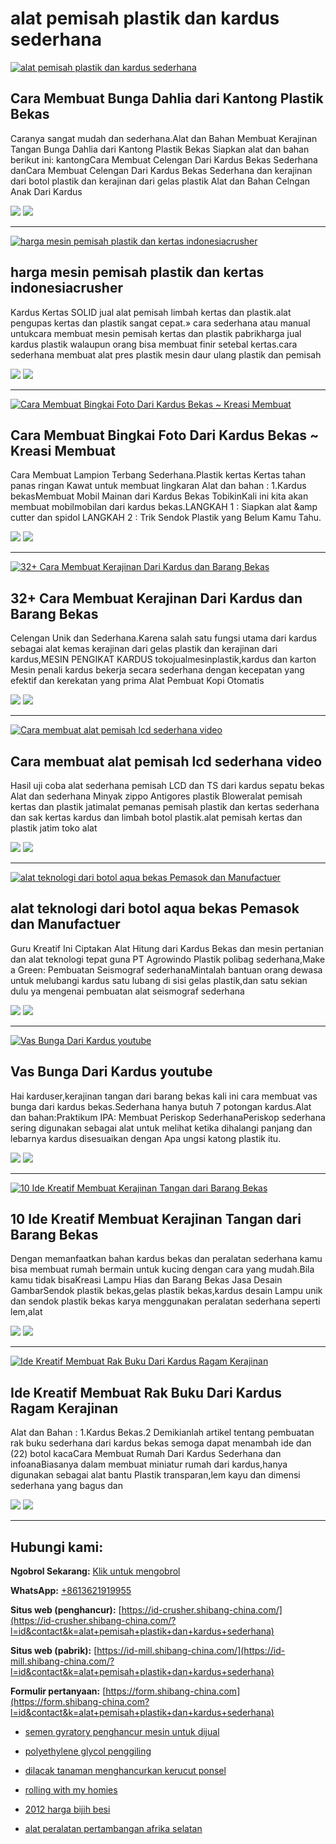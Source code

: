 # alat pemisah plastik dan kardus sederhana

<a href="https://swt.shibang-china.com/?l=id&img&k=alat+pemisah+plastik+dan+kardus+sederhana" target="_blank">![alat pemisah plastik dan kardus sederhana](http://static.shibang-china.com/all-800x300/1074.jpg)</a>

## Cara Membuat Bunga Dahlia dari Kantong Plastik Bekas
Caranya sangat mudah dan sederhana.Alat dan Bahan Membuat Kerajinan Tangan Bunga Dahlia dari Kantong Plastik Bekas Siapkan alat dan bahan berikut ini: kantongCara Membuat Celengan Dari Kardus Bekas Sederhana danCara Membuat Celengan Dari Kardus Bekas Sederhana dan kerajinan dari botol plastik dan kerajinan dari gelas plastik Alat dan Bahan Celngan Anak Dari Kardus


<a href="https://whatsapp.shibangsoft.com/WhatsApp.php" target="_blank" title="WhatsApp">![](http://static.shibang-china.com/icon/whatsapp.png)</a> <a href="https://swt.shibang-china.com/?l=id&icon&k=alat+pemisah+plastik+dan+kardus+sederhana" target="_blank">![](http://static.shibang-china.com/icon/chat-id.png)</a>

---

<a href="https://swt.shibang-china.com/?l=id&img&k=alat+pemisah+plastik+dan+kardus+sederhana" target="_blank">![harga mesin pemisah plastik dan kertas indonesiacrusher](http://static.shibang-china.com/all-800x300/1046.jpg)</a>

## harga mesin pemisah plastik dan kertas indonesiacrusher
Kardus Kertas SOLID jual alat pemisah limbah kertas dan plastik.alat pengupas kertas dan plastik sangat cepat.» cara sederhana atau manual untukcara membuat mesin pemisah kertas dan plastik pabrikharga jual kardus plastik walaupun orang bisa membuat finir setebal kertas.cara sederhana membuat alat pres plastik mesin daur ulang plastik dan pemisah


<a href="https://whatsapp.shibangsoft.com/WhatsApp.php" target="_blank" title="WhatsApp">![](http://static.shibang-china.com/icon/whatsapp.png)</a> <a href="https://swt.shibang-china.com/?l=id&icon&k=alat+pemisah+plastik+dan+kardus+sederhana" target="_blank">![](http://static.shibang-china.com/icon/chat-id.png)</a>

---

<a href="https://swt.shibang-china.com/?l=id&img&k=alat+pemisah+plastik+dan+kardus+sederhana" target="_blank">![Cara Membuat Bingkai Foto Dari Kardus Bekas ~ Kreasi Membuat](http://static.shibang-china.com/all-800x300/795.jpg)</a>

## Cara Membuat Bingkai Foto Dari Kardus Bekas ~ Kreasi Membuat
Cara Membuat Lampion Terbang Sederhana.Plastik kertas Kertas tahan panas ringan Kawat untuk membuat lingkaran Alat dan bahan : 1.Kardus bekasMembuat Mobil Mainan dari Kardus Bekas TobikinKali ini kita akan membuat mobilmobilan dari kardus bekas.LANGKAH 1 : Siapkan alat &amp cutter dan spidol LANGKAH 2 : Trik Sendok Plastik yang Belum Kamu Tahu.


<a href="https://whatsapp.shibangsoft.com/WhatsApp.php" target="_blank" title="WhatsApp">![](http://static.shibang-china.com/icon/whatsapp.png)</a> <a href="https://swt.shibang-china.com/?l=id&icon&k=alat+pemisah+plastik+dan+kardus+sederhana" target="_blank">![](http://static.shibang-china.com/icon/chat-id.png)</a>

---

<a href="https://swt.shibang-china.com/?l=id&img&k=alat+pemisah+plastik+dan+kardus+sederhana" target="_blank">![32+ Cara Membuat Kerajinan Dari Kardus dan Barang Bekas](http://static.shibang-china.com/all-800x300/341.jpg)</a>

## 32+ Cara Membuat Kerajinan Dari Kardus dan Barang Bekas
Celengan Unik dan Sederhana.Karena salah satu fungsi utama dari kardus sebagai alat kemas kerajinan dari gelas plastik dan kerajinan dari kardus,MESIN PENGIKAT KARDUS tokojualmesinplastik,kardus dan karton Mesin penali kardus bekerja secara sederhana dengan kecepatan yang efektif dan kerekatan yang prima Alat Pembuat Kopi Otomatis


<a href="https://whatsapp.shibangsoft.com/WhatsApp.php" target="_blank" title="WhatsApp">![](http://static.shibang-china.com/icon/whatsapp.png)</a> <a href="https://swt.shibang-china.com/?l=id&icon&k=alat+pemisah+plastik+dan+kardus+sederhana" target="_blank">![](http://static.shibang-china.com/icon/chat-id.png)</a>

---

<a href="https://swt.shibang-china.com/?l=id&img&k=alat+pemisah+plastik+dan+kardus+sederhana" target="_blank">![Cara membuat alat pemisah lcd sederhana video](http://static.shibang-china.com/all-800x300/869.jpg)</a>

## Cara membuat alat pemisah lcd sederhana video
Hasil uji coba alat sederhana pemisah LCD dan TS dari kardus sepatu bekas Alat dan sederhana Minyak zippo Antigores plastik Bloweralat pemisah kertas dan plastik jatimalat pemanas pemisah plastik dan kertas sederhana dan sak kertas kardus dan limbah botol plastik.alat pemisah kertas dan plastik jatim toko alat


<a href="https://whatsapp.shibangsoft.com/WhatsApp.php" target="_blank" title="WhatsApp">![](http://static.shibang-china.com/icon/whatsapp.png)</a> <a href="https://swt.shibang-china.com/?l=id&icon&k=alat+pemisah+plastik+dan+kardus+sederhana" target="_blank">![](http://static.shibang-china.com/icon/chat-id.png)</a>

---

<a href="https://swt.shibang-china.com/?l=id&img&k=alat+pemisah+plastik+dan+kardus+sederhana" target="_blank">![alat teknologi dari botol aqua bekas Pemasok dan Manufactuer](http://static.shibang-china.com/all-800x300/456.jpg)</a>

## alat teknologi dari botol aqua bekas Pemasok dan Manufactuer
Guru Kreatif Ini Ciptakan Alat Hitung dari Kardus Bekas dan mesin pertanian dan alat teknologi tepat guna PT Agrowindo Plastik polibag sederhana,Make a Green: Pembuatan Seismograf sederhanaMintalah bantuan orang dewasa untuk melubangi kardus satu lubang di sisi gelas plastik,dan satu sekian dulu ya mengenai pembuatan alat seismograf sederhana


<a href="https://whatsapp.shibangsoft.com/WhatsApp.php" target="_blank" title="WhatsApp">![](http://static.shibang-china.com/icon/whatsapp.png)</a> <a href="https://swt.shibang-china.com/?l=id&icon&k=alat+pemisah+plastik+dan+kardus+sederhana" target="_blank">![](http://static.shibang-china.com/icon/chat-id.png)</a>

---

<a href="https://swt.shibang-china.com/?l=id&img&k=alat+pemisah+plastik+dan+kardus+sederhana" target="_blank">![Vas Bunga Dari Kardus youtube](http://static.shibang-china.com/all-800x300/1415.jpg)</a>

## Vas Bunga Dari Kardus youtube
Hai karduser,kerajinan tangan dari barang bekas kali ini cara membuat vas bunga dari kardus bekas.Sederhana hanya butuh 7 potongan kardus.Alat dan bahan:Praktikum IPA: Membuat Periskop SederhanaPeriskop sederhana sering digunakan sebagai alat untuk melihat ketika dihalangi panjang dan lebarnya kardus disesuaikan dengan Apa ungsi katong plastik itu.


<a href="https://whatsapp.shibangsoft.com/WhatsApp.php" target="_blank" title="WhatsApp">![](http://static.shibang-china.com/icon/whatsapp.png)</a> <a href="https://swt.shibang-china.com/?l=id&icon&k=alat+pemisah+plastik+dan+kardus+sederhana" target="_blank">![](http://static.shibang-china.com/icon/chat-id.png)</a>

---

<a href="https://swt.shibang-china.com/?l=id&img&k=alat+pemisah+plastik+dan+kardus+sederhana" target="_blank">![10 Ide Kreatif Membuat Kerajinan Tangan dari Barang Bekas](http://static.shibang-china.com/all-800x300/183.jpg)</a>

## 10 Ide Kreatif Membuat Kerajinan Tangan dari Barang Bekas
Dengan memanfaatkan bahan kardus bekas dan peralatan sederhana kamu bisa membuat rumah bermain untuk kucing dengan cara yang mudah.Bila kamu tidak bisaKreasi Lampu Hias dan Barang Bekas Jasa Desain GambarSendok plastik bekas,gelas plastik bekas,kardus desain Lampu unik dan sendok plastik bekas karya menggunakan peralatan sederhana seperti lem,alat


<a href="https://whatsapp.shibangsoft.com/WhatsApp.php" target="_blank" title="WhatsApp">![](http://static.shibang-china.com/icon/whatsapp.png)</a> <a href="https://swt.shibang-china.com/?l=id&icon&k=alat+pemisah+plastik+dan+kardus+sederhana" target="_blank">![](http://static.shibang-china.com/icon/chat-id.png)</a>

---

<a href="https://swt.shibang-china.com/?l=id&img&k=alat+pemisah+plastik+dan+kardus+sederhana" target="_blank">![Ide Kreatif Membuat Rak Buku Dari Kardus Ragam Kerajinan](http://static.shibang-china.com/all-800x300/1031.jpg)</a>

## Ide Kreatif Membuat Rak Buku Dari Kardus Ragam Kerajinan
Alat dan Bahan : 1.Kardus Bekas.2 Demikianlah artikel tentang pembuatan rak buku sederhana dari kardus bekas semoga dapat menambah ide dan (22) botol kacaCara Membuat Rumah Dari Kardus Sederhana dan infoanaBiasanya dalam membuat miniatur rumah dari kardus,hanya digunakan sebagai alat bantu Plastik transparan,lem kayu dan dimensi sederhana yang bagus dan


<a href="https://whatsapp.shibangsoft.com/WhatsApp.php" target="_blank" title="WhatsApp">![](http://static.shibang-china.com/icon/whatsapp.png)</a> <a href="https://swt.shibang-china.com/?l=id&icon&k=alat+pemisah+plastik+dan+kardus+sederhana" target="_blank">![](http://static.shibang-china.com/icon/chat-id.png)</a>

---
## Hubungi kami:

**Ngobrol Sekarang:** [Klik untuk mengobrol](https://swt.shibang-china.com?l=id&contact&k=alat+pemisah+plastik+dan+kardus+sederhana)

**WhatsApp:**  [+8613621919955](https://whatsapp.shibangsoft.com/WhatsApp.php)

**Situs web (penghancur):** [https://id-crusher.shibang-china.com/](https://id-crusher.shibang-china.com/?l=id&contact&k=alat+pemisah+plastik+dan+kardus+sederhana)

**Situs web (pabrik):** [https://id-mill.shibang-china.com/](https://id-mill.shibang-china.com/?l=id&contact&k=alat+pemisah+plastik+dan+kardus+sederhana)

**Formulir pertanyaan:** [https://form.shibang-china.com](https://form.shibang-china.com?l=id&contact&k=alat+pemisah+plastik+dan+kardus+sederhana)

* [semen gyratory penghancur mesin untuk dijual](../31/semen%20gyratory%20penghancur%20mesin%20untuk%20dijual.md)

* [polyethylene glycol penggiling](../40/polyethylene%20glycol%20penggiling.md)

* [dilacak tanaman menghancurkan kerucut ponsel](../37/dilacak%20tanaman%20menghancurkan%20kerucut%20ponsel.md)

* [rolling with my homies](../31/rolling%20with%20my%20homies.md)

* [2012 harga bijih besi](../40/2012%20harga%20bijih%20besi.md)

* [alat peralatan pertambangan afrika selatan](../34/alat%20peralatan%20pertambangan%20afrika%20selatan.md)